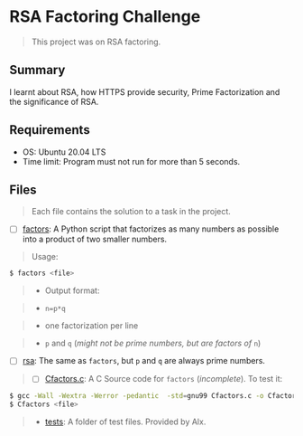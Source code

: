 # RSA Factoring Challenge

> This project was on RSA factoring.

## Summary

I learnt about RSA, how HTTPS provide security, Prime Factorization and the significance of RSA.

## Requirements

- OS: Ubuntu 20.04 LTS
- Time limit: Program must not run for more than 5 seconds.

## Files

> Each file contains the solution to a task in the project.

- [ ] [factors](https://github.com/Ebube-Ochemba/RSA-Factoring-Challenge/blob/master/factors): A Python script that factorizes as many numbers as possible into a product of two smaller numbers.
> Usage:
```sh
$ factors <file>
```
> - Output format:

> - `n=p*q`

> - one factorization per line

> - `p` and `q` (_might not be prime numbers, but are factors of_ `n`)

- [ ] [rsa](https://github.com/Ebube-Ochemba/RSA-Factoring-Challenge/blob/master/rsa): The same as `factors`, but `p` and `q` are always prime numbers.

> - [ ] [Cfactors.c](https://github.com/Ebube-Ochemba/RSA-Factoring-Challenge/blob/master/Cfactors.c): A C Source code for `factors` (_incomplete_). To test it:
```sh
$ gcc -Wall -Wextra -Werror -pedantic  -std=gnu99 Cfactors.c -o Cfactors -lm
$ Cfactors <file>
```
> - [tests](https://github.com/Ebube-Ochemba/RSA-Factoring-Challenge/blob/master/tests): A folder of test files. Provided by Alx.
